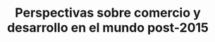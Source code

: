 ---
title: 'Perspectivas sobre comercio y desarrollo en el mundo post-2015'
description: 'Retos del sistema comercial internacional para la promoción de políticas que impulsen el desarrollo sostenible'
link: /documentos/Perspectivas-sobre-comercio-y-desarrollo-en-el-mundo-post-2015.pdf
tags:
    - coherencia-de-politicas
    - comercio-internacional
createdAt: 2025-08-22
---